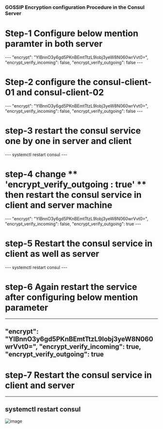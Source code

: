 <h3>GOSSIP Encryption configuration Procedure in the Consul Server</h3> 

<h1>Step-1 Configure below mention paramter in  both server </h1> 
  ---
    "encrypt": "YlBnnO3y6gd5PKnBEmtTtzL9lobj3yeW8N060wrVvt0=",
    "encrypt_verify_incoming": false,
    "encrypt_verify_outgoing": false
  ---

<h1>Step-2 configure the consul-client-01 and consul-client-02 </h1>
  ---
    "encrypt": "YlBnnO3y6gd5PKnBEmtTtzL9lobj3yeW8N060wrVvt0=",
    "encrypt_verify_incoming": false, 
    "encrypt_verify_outgoing": false
  --- 



<h1>step-3 restart the consul service one by one in server and client</h1>
  ---
   systemctl restart consul
  ---

<h1>step-4 change ** 'encrypt_verify_outgoing : true' ** then restart the consul service in client and server machine </h1> 
  ---
   "encrypt": "YlBnnO3y6gd5PKnBEmtTtzL9lobj3yeW8N060wrVvt0=",
   "encrypt_verify_incoming": false, 
   "encrypt_verify_outgoing": true
  ---

<h1>step-5 Restart the consul service in client as well as server</h1> 
  ---
   systemctl restart consul
  ---

<h1>step-6 Again restart the service after configuring below mention parameter</h1>
  
 ---
 "encrypt": "YlBnnO3y6gd5PKnBEmtTtzL9lobj3yeW8N060wrVvt0=",
 "encrypt_verify_incoming": true, 
 "encrypt_verify_outgoing": true
 ---

<h1>step-7  Restart the consul service in client and server</h1> 
 
 ---
   systemctl restart consul
 ---



![image]()
